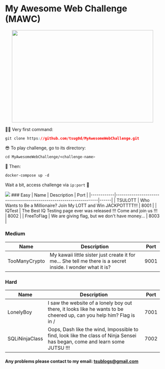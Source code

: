 # My Awesome Web Challenge (MAWC)

<p align="center">
  <img width="460" height="300" src="https://i.imgur.com/jS7oP7c.gif">
</p>

🕵🏾 Very first command: 
```css
git clone https://github.com/tsug0d/MyAwesomeWebChallenge.git
```

😎 To play challenge, go to its directory:
```css
cd MyAwesomeWebChallenge/<challenge-name>
```

🤘 Then:
```css
docker-compose up -d
```

Wait a bit, access challenge via `ip:port` 🏁

<img src="https://i.imgur.com/p5WFB8A.png">
### Easy
| Name       | Description                                                         | Port |
|------------|---------------------------------------------------------------------|------|
| TSULOTT    | Who Wants to Be a Millionaire? Join My LOTT and Win JACKPOTTTT!!!   | 8001 |
| IQTest     | The Best IQ Testing page ever was released !!! Come and join us !!! | 8002 |
| FreeToFlag | We are giving flag, but we don't have money...                      | 8003 |

### Medium
| Name          | Description                                                                                                 | Port |
|---------------|-------------------------------------------------------------------------------------------------------------|------|
| TooManyCrypto | My kawaii little sister just create it for me... She tell me there is a secret inside. I wonder what it is? | 9001 |

### Hard
| Name           | Description                                                                                                                | Port |
|----------------|----------------------------------------------------------------------------------------------------------------------------|------|
| LonelyBoy      | I saw the website of a lonely boy out there, it looks like he wants to be cheered up, can you help him? Flag is in /       | 7001 |
| SQLiNinjaClass | Oops, Dash like the wind, Impossible to find, look like the class of Ninja Sensei has began, come and learn some JUTSU !!! | 7002 |


#### Any problems please contact to my email: <tsublogs@gmail.com>

